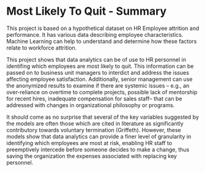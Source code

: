 # Most Likely To Quit - Summary

This project is based on a hypothetical dataset on HR Employee attrition and performance. It has various data describing employee characteristics. Machine Learning can help to understand and determine how these factors relate to workforce attrition.

This project shows that data analytics can be of use to HR personnel in identifing which employees are most likely to quit. This information can be passed on to business unit managers to interdict and address the issues affecting employee satisfaction. Additionally, senior management can use the anonymized results to examine if there are systemic issues – e.g., an over-reliance on overtime to complete projects, possible lack of mentorship for recent hires, inadequate compensation for sales staff– that can be addressed with changes in organizational philosophy or programs. 

It should come as no surprise that several of the key variables suggested by the models are often those which are cited in literature as significantly contributory towards voluntary termination (Griffeth). However, these models show that data analytics can provide a finer level of granularity in identifying which employees are most at risk, enabling HR staff to preemptively intercede before someone decides to make a change, thus saving the organization the expenses associated with replacing key personnel.   
